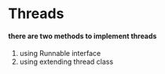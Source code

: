 
# Threads

#### **there are two methods to implement threads**
 1. using Runnable interface
 2. using extending thread class